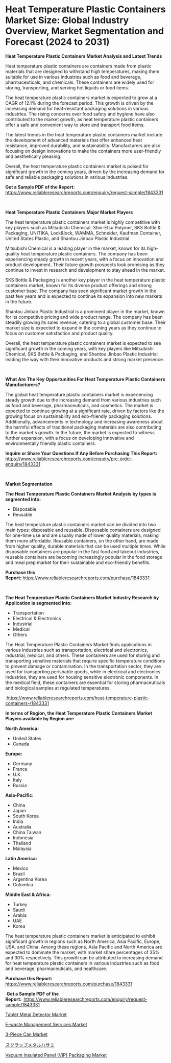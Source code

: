 <p><h1>Heat Temperature Plastic Containers Market Size: Global Industry Overview, Market Segmentation and Forecast (2024 to 2031)</h1></p><p><strong>Heat Temperature Plastic Containers Market Analysis and Latest Trends</strong></p>
<p><p>Heat temperature plastic containers are containers made from plastic materials that are designed to withstand high temperatures, making them suitable for use in various industries such as food and beverage, pharmaceuticals, and chemicals. These containers are widely used for storing, transporting, and serving hot liquids or food items.</p><p>The heat temperature plastic containers market is expected to grow at a CAGR of 12.1% during the forecast period. This growth is driven by the increasing demand for heat-resistant packaging solutions in various industries. The rising concerns over food safety and hygiene have also contributed to the market growth, as heat temperature plastic containers offer a safe and convenient way to store and transport food items.</p><p>The latest trends in the heat temperature plastic containers market include the development of advanced materials that offer enhanced heat resistance, improved durability, and sustainability. Manufacturers are also focusing on design innovations to make the containers more user-friendly and aesthetically pleasing.</p><p>Overall, the heat temperature plastic containers market is poised for significant growth in the coming years, driven by the increasing demand for safe and reliable packaging solutions in various industries.</p></p>
<p><strong>Get a Sample PDF of the Report:&nbsp;</strong> <a href="https://www.reliableresearchreports.com/enquiry/request-sample/1843331">https://www.reliableresearchreports.com/enquiry/request-sample/1843331</a></p>
<p>&nbsp;</p>
<p><strong>Heat Temperature Plastic Containers Major Market Players</strong></p>
<p><p>The heat temperature plastic containers market is highly competitive with key players such as Mitsubishi Chemical, Shin-Etsu Polymer, SKS Bottle & Packaging, UNITIKA, Lock&lock, WAMMA, Schneider, Kaufman Container, United States Plastic, and Shantou Jinbao Plastic Industrial.</p><p>Mitsubishi Chemical is a leading player in the market, known for its high-quality heat temperature plastic containers. The company has been experiencing steady growth in recent years, with a focus on innovation and product development. Their future growth prospects look promising as they continue to invest in research and development to stay ahead in the market.</p><p>SKS Bottle & Packaging is another key player in the heat temperature plastic containers market, known for its diverse product offerings and strong customer base. The company has seen significant market growth in the past few years and is expected to continue its expansion into new markets in the future.</p><p>Shantou Jinbao Plastic Industrial is a prominent player in the market, known for its competitive pricing and wide product range. The company has been steadily growing its sales revenue, catering to a global customer base. Their market size is expected to expand in the coming years as they continue to focus on customer satisfaction and product quality.</p><p>Overall, the heat temperature plastic containers market is expected to see significant growth in the coming years, with key players like Mitsubishi Chemical, SKS Bottle & Packaging, and Shantou Jinbao Plastic Industrial leading the way with their innovative products and strong market presence.</p></p>
<p>&nbsp;</p>
<p><strong>What Are The Key Opportunities For Heat Temperature Plastic Containers Manufacturers?</strong></p>
<p><p>The global heat temperature plastic containers market is experiencing steady growth due to the increasing demand from various industries such as food and beverage, pharmaceuticals, and cosmetics. The market is expected to continue growing at a significant rate, driven by factors like the growing focus on sustainability and eco-friendly packaging solutions. Additionally, advancements in technology and increasing awareness about the harmful effects of traditional packaging materials are also contributing to the market's growth. In the future, the market is expected to witness further expansion, with a focus on developing innovative and environmentally friendly plastic containers.</p></p>
<p><strong>Inquire or Share Your Questions If Any Before Purchasing This Report:</strong> <a href="https://www.reliableresearchreports.com/enquiry/pre-order-enquiry/1843331">https://www.reliableresearchreports.com/enquiry/pre-order-enquiry/1843331</a></p>
<p>&nbsp;</p>
<p><strong>Market Segmentation</strong></p>
<p><strong>The Heat Temperature Plastic Containers Market Analysis by types is segmented into:</strong></p>
<p><ul><li>Disposable</li><li>Reusable</li></ul></p>
<p><p>The heat temperature plastic containers market can be divided into two main types: disposable and reusable. Disposable containers are designed for one-time use and are usually made of lower quality materials, making them more affordable. Reusable containers, on the other hand, are made from higher quality, durable materials that can be used multiple times. While disposable containers are popular in the fast food and takeout industries, reusable containers are becoming increasingly popular in the food storage and meal prep market for their sustainable and eco-friendly benefits.</p></p>
<p><strong>Purchase this Report:&nbsp;</strong><a href="https://www.reliableresearchreports.com/purchase/1843331">https://www.reliableresearchreports.com/purchase/1843331</a></p>
<p>&nbsp;</p>
<p><strong>The Heat Temperature Plastic Containers Market Industry Research by Application is segmented into:</strong></p>
<p><ul><li>Transportation</li><li>Electrical & Electronics</li><li>Industrial</li><li>Medical</li><li>Others</li></ul></p>
<p><p>The Heat Temperature Plastic Containers Market finds applications in various industries such as transportation, electrical and electronics, industrial, medical, and others. These containers are used for storing and transporting sensitive materials that require specific temperature conditions to prevent damage or contamination. In the transportation sector, they are used for transporting perishable goods, while in electrical and electronics industries, they are used for housing sensitive electronic components. In the medical field, these containers are essential for storing pharmaceuticals and biological samples at regulated temperatures.</p></p>
<p><a href="https://www.reliableresearchreports.com/heat-temperature-plastic-containers-r1843331">&nbsp;https://www.reliableresearchreports.com/heat-temperature-plastic-containers-r1843331</a></p>
<p><strong>In terms of Region, the Heat Temperature Plastic Containers Market Players available by Region are:</strong></p>
<p>
    <p> <strong> North America: </strong>
        <ul>
            <li>United States</li>
            <li>Canada</li>
        </ul>
        </p> 
    <p> <strong> Europe: </strong>
        <ul>
            <li>Germany</li>
            <li>France</li>
            <li>U.K.</li>
            <li>Italy</li>
            <li>Russia</li>
        </ul>
        </p> 
    <p> <strong> Asia-Pacific: </strong>
        <ul>
            <li>China</li>
            <li>Japan</li>
            <li>South Korea</li>
            <li>India</li>
            <li>Australia</li>
            <li>China Taiwan</li>
            <li>Indonesia</li>
            <li>Thailand</li>
            <li>Malaysia</li>
        </ul>
        </p> 
    <p> <strong> Latin America: </strong>
        <ul>
            <li>Mexico</li>
            <li>Brazil</li>
            <li>Argentina Korea</li>
            <li>Colombia</li>
        </ul>
        </p> 
    <p> <strong> Middle East & Africa: </strong>
        <ul>
            <li>Turkey</li>
            <li>Saudi</li>
            <li>Arabia</li>
            <li>UAE</li>
            <li>Korea</li>
        </ul>
    </p>
    </p>
<p><p>The heat temperature plastic containers market is anticipated to exhibit significant growth in regions such as North America, Asia Pacific, Europe, USA, and China. Among these regions, Asia Pacific and North America are expected to dominate the market, with market share percentages of 35% and 30% respectively. This growth can be attributed to increasing demand for heat temperature plastic containers in various industries such as food and beverage, pharmaceuticals, and healthcare.</p></p>
<p><strong>Purchase this Report: </strong><a href="https://www.reliableresearchreports.com/purchase/1843331">https://www.reliableresearchreports.com/purchase/1843331</a></p>
<p>&nbsp;<strong>Get a Sample PDF of the Report:&nbsp;&nbsp;</strong><a href="https://www.reliableresearchreports.com/enquiry/request-sample/1843331">https://www.reliableresearchreports.com/enquiry/request-sample/1843331</a></p>
<p><strong></strong></p>
<p><p><a href="https://www.linkedin.com/pulse/tablet-metal-detector-market-size-trends-complete-industry-kieif">Tablet Metal Detector Market</a></p><p><a href="https://medium.com/@ransomohns/e-waste-management-services-market-insight-market-trends-growth-forecasted-from-2024-to-2031-c40d6ebd0fcf">E-waste Management Services Market</a></p><p><a href="https://github.com/cameroneffertz/Market-Research-Report-List-1/blob/main/3-piece-can-market.md">3-Piece Can Market</a></p><p><a href="https://github.com/RodHoppe07/Market-Research-Report-List-1/blob/main/705820657970.md">スクラップメタルハサミ</a></p><p><a href="https://github.com/MyrticeDare2023/Market-Research-Report-List-1/blob/main/vacuum-insulated-panel-vip-packaging-market.md">Vacuum Insulated Panel (VIP) Packaging Market</a></p></p>